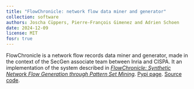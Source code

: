 ```yaml
---
title: "FlowChronicle: network flow data miner and generator"
collection: software
authors: Joscha Cüppers, Pierre-François Gimenez and Adrien Schoen
date: 2024-12-09
license: MIT
fosr: true
---
```


FlowChronicle is a network flow records data miner and generator, made in the context of the SecGen associate team between Inria and CISPA. It an implementation of the system described in [_FlowChronicle: Synthetic Network Flow Generation through Pattern Set Mining_](https://dl.acm.org/doi/pdf/10.1145/3696407). [Pypi page](https://pypi.org/project/flowchronicle/). [Source code](https://github.com/Fos-R/FlowChronicle).
